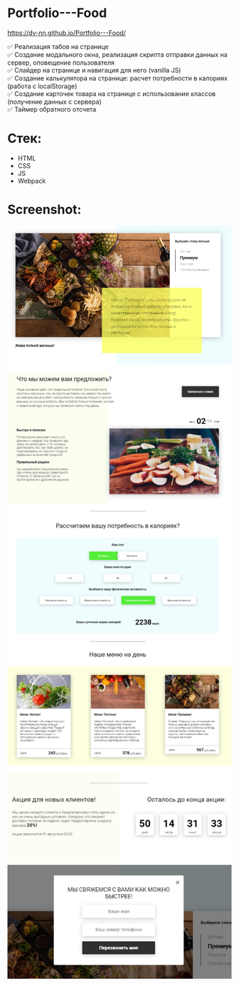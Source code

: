 # Portfolio---Food   

 https://dv-nn.github.io/Portfolio---Food/  

:white_check_mark: Реализация табов на странице      
:white_check_mark: Создание модального окна, реализация скрипта отправки данных на сервер, оповещение пользователя     
:white_check_mark: Слайдер на странице и навигация для него (vanilla JS)    
:white_check_mark: Создание калькулятора на странице: расчет потребности в калориях (работа с localStorage)    
:white_check_mark: Создание карточек товара на странице с использование классов (получение данных с сервера)    
:white_check_mark: Таймер обратного отсчета  

# Стек:      
- HTML        
- CSS        
- JS        
- Webpack      


# Screenshot:      
![alt text](screenshots/img1.png "Переключение табов")        
![alt text](screenshots/img2.png "Слайдер")      
![alt text](screenshots/img3.png "Калькулятор (потребность в калориях)")      
![alt text](screenshots/img4.png "Карточки товара")      
![alt text](screenshots/img5.png "Таймер обратного отсчета")      
![alt text](screenshots/img6.png "Модальное окно")     

